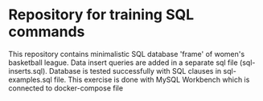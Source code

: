 # Repository for training SQL commands

This repository contains minimalistic SQL database 'frame' of women's basketball league. Data insert queries are added in a separate sql file (sql-inserts.sql). Database is tested successfully with SQL clauses in sql-examples.sql file.
This exercise is done with MySQL Workbench which is connected to docker-compose file
